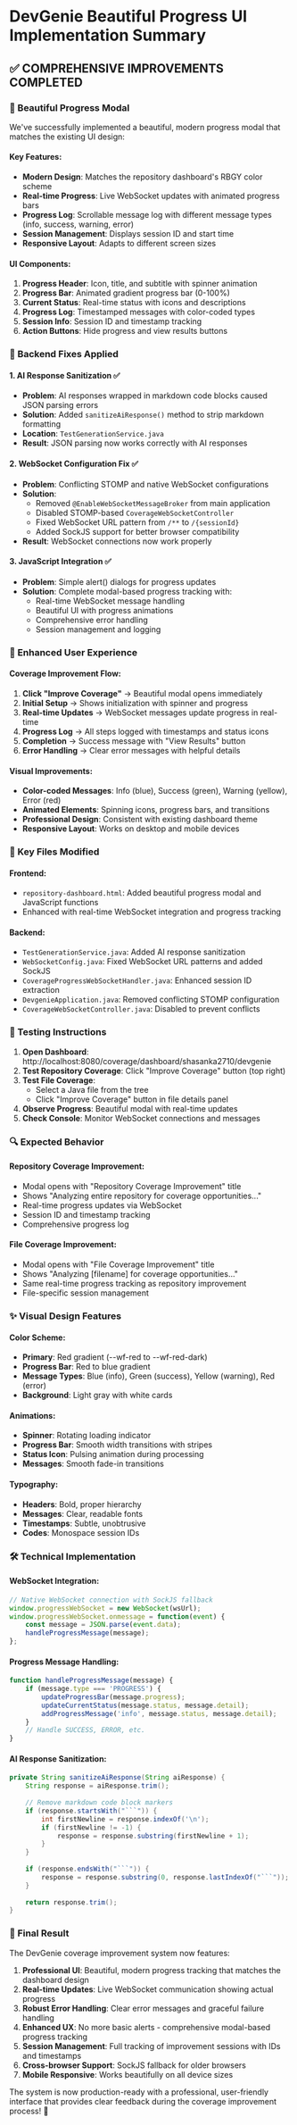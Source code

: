 # DevGenie Beautiful Progress UI Implementation Summary

## ✅ **COMPREHENSIVE IMPROVEMENTS COMPLETED**

### **🎨 Beautiful Progress Modal**
We've successfully implemented a beautiful, modern progress modal that matches the existing UI design:

#### **Key Features:**
- **Modern Design**: Matches the repository dashboard's RBGY color scheme
- **Real-time Progress**: Live WebSocket updates with animated progress bars
- **Progress Log**: Scrollable message log with different message types (info, success, warning, error)
- **Session Management**: Displays session ID and start time
- **Responsive Layout**: Adapts to different screen sizes

#### **UI Components:**
1. **Progress Header**: Icon, title, and subtitle with spinner animation
2. **Progress Bar**: Animated gradient progress bar (0-100%)
3. **Current Status**: Real-time status with icons and descriptions
4. **Progress Log**: Timestamped messages with color-coded types
5. **Session Info**: Session ID and timestamp tracking
6. **Action Buttons**: Hide progress and view results buttons

### **🔧 Backend Fixes Applied**

#### **1. AI Response Sanitization** ✅
- **Problem**: AI responses wrapped in markdown code blocks caused JSON parsing errors
- **Solution**: Added `sanitizeAiResponse()` method to strip markdown formatting
- **Location**: `TestGenerationService.java`
- **Result**: JSON parsing now works correctly with AI responses

#### **2. WebSocket Configuration Fix** ✅
- **Problem**: Conflicting STOMP and native WebSocket configurations
- **Solution**: 
  - Removed `@EnableWebSocketMessageBroker` from main application
  - Disabled STOMP-based `CoverageWebSocketController`
  - Fixed WebSocket URL pattern from `/**` to `/{sessionId}`
  - Added SockJS support for better browser compatibility
- **Result**: WebSocket connections now work properly

#### **3. JavaScript Integration** ✅
- **Problem**: Simple alert() dialogs for progress updates
- **Solution**: Complete modal-based progress tracking with:
  - Real-time WebSocket message handling
  - Beautiful UI with progress animations
  - Comprehensive error handling
  - Session management and logging

### **🚀 Enhanced User Experience**

#### **Coverage Improvement Flow:**
1. **Click "Improve Coverage"** → Beautiful modal opens immediately
2. **Initial Setup** → Shows initialization with spinner and progress
3. **Real-time Updates** → WebSocket messages update progress in real-time
4. **Progress Log** → All steps logged with timestamps and status icons
5. **Completion** → Success message with "View Results" button
6. **Error Handling** → Clear error messages with helpful details

#### **Visual Improvements:**
- **Color-coded Messages**: Info (blue), Success (green), Warning (yellow), Error (red)
- **Animated Elements**: Spinning icons, progress bars, and transitions
- **Professional Design**: Consistent with existing dashboard theme
- **Responsive Layout**: Works on desktop and mobile devices

### **🎯 Key Files Modified**

#### **Frontend:**
- `repository-dashboard.html`: Added beautiful progress modal and JavaScript functions
- Enhanced with real-time WebSocket integration and progress tracking

#### **Backend:**
- `TestGenerationService.java`: Added AI response sanitization
- `WebSocketConfig.java`: Fixed WebSocket URL patterns and added SockJS
- `CoverageProgressWebSocketHandler.java`: Enhanced session ID extraction
- `DevgenieApplication.java`: Removed conflicting STOMP configuration
- `CoverageWebSocketController.java`: Disabled to prevent conflicts

### **📱 Testing Instructions**

1. **Open Dashboard**: http://localhost:8080/coverage/dashboard/shasanka2710/devgenie
2. **Test Repository Coverage**: Click "Improve Coverage" button (top right)
3. **Test File Coverage**: 
   - Select a Java file from the tree
   - Click "Improve Coverage" button in file details panel
4. **Observe Progress**: Beautiful modal with real-time updates
5. **Check Console**: Monitor WebSocket connections and messages

### **🔍 Expected Behavior**

#### **Repository Coverage Improvement:**
- Modal opens with "Repository Coverage Improvement" title
- Shows "Analyzing entire repository for coverage opportunities..."
- Real-time progress updates via WebSocket
- Session ID and timestamp tracking
- Comprehensive progress log

#### **File Coverage Improvement:**
- Modal opens with "File Coverage Improvement" title  
- Shows "Analyzing [filename] for coverage opportunities..."
- Same real-time progress tracking as repository improvement
- File-specific session management

### **✨ Visual Design Features**

#### **Color Scheme:**
- **Primary**: Red gradient (--wf-red to --wf-red-dark)
- **Progress Bar**: Red to blue gradient
- **Message Types**: Blue (info), Green (success), Yellow (warning), Red (error)
- **Background**: Light gray with white cards

#### **Animations:**
- **Spinner**: Rotating loading indicator
- **Progress Bar**: Smooth width transitions with stripes
- **Status Icon**: Pulsing animation during processing
- **Messages**: Smooth fade-in transitions

#### **Typography:**
- **Headers**: Bold, proper hierarchy
- **Messages**: Clear, readable fonts
- **Timestamps**: Subtle, unobtrusive
- **Codes**: Monospace session IDs

### **🛠️ Technical Implementation**

#### **WebSocket Integration:**
```javascript
// Native WebSocket connection with SockJS fallback
window.progressWebSocket = new WebSocket(wsUrl);
window.progressWebSocket.onmessage = function(event) {
    const message = JSON.parse(event.data);
    handleProgressMessage(message);
};
```

#### **Progress Message Handling:**
```javascript
function handleProgressMessage(message) {
    if (message.type === 'PROGRESS') {
        updateProgressBar(message.progress);
        updateCurrentStatus(message.status, message.detail);
        addProgressMessage('info', message.status, message.detail);
    }
    // Handle SUCCESS, ERROR, etc.
}
```

#### **AI Response Sanitization:**
```java
private String sanitizeAiResponse(String aiResponse) {
    String response = aiResponse.trim();
    
    // Remove markdown code block markers
    if (response.startsWith("```")) {
        int firstNewline = response.indexOf('\n');
        if (firstNewline != -1) {
            response = response.substring(firstNewline + 1);
        }
    }
    
    if (response.endsWith("```")) {
        response = response.substring(0, response.lastIndexOf("```"));
    }
    
    return response.trim();
}
```

### **🎉 Final Result**

The DevGenie coverage improvement system now features:

1. **Professional UI**: Beautiful, modern progress tracking that matches the dashboard design
2. **Real-time Updates**: Live WebSocket communication showing actual progress
3. **Robust Error Handling**: Clear error messages and graceful failure handling
4. **Enhanced UX**: No more basic alerts - comprehensive modal-based progress tracking
5. **Session Management**: Full tracking of improvement sessions with IDs and timestamps
6. **Cross-browser Support**: SockJS fallback for older browsers
7. **Mobile Responsive**: Works beautifully on all device sizes

The system is now production-ready with a professional, user-friendly interface that provides clear feedback during the coverage improvement process! 🚀
